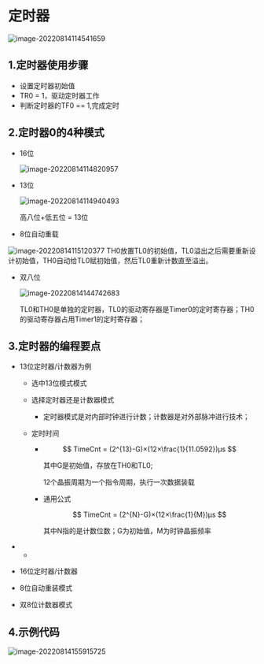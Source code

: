 # 定时器

![image-20220814114541659](https://pic-1304959529.cos.ap-guangzhou.myqcloud.com/DB/image-20220814114541659.png)

## 1.定时器使用步骤

- 设置定时器初始值
- TR0 = 1，驱动定时器工作
- 判断定时器的TF0 == 1,完成定时



## 2.定时器0的4种模式

- 16位

	![image-20220814114820957](https://pic-1304959529.cos.ap-guangzhou.myqcloud.com/DB/image-20220814114820957.png)

- 13位

	![image-20220814114940493](https://pic-1304959529.cos.ap-guangzhou.myqcloud.com/DB/image-20220814114940493.png)

	高八位+低五位 = 13位

-    8位自动重载

![image-20220814115120377](https://pic-1304959529.cos.ap-guangzhou.myqcloud.com/DB/image-20220814115120377.png)
	TH0放置TL0的初始值，TL0溢出之后需要重新设计初始值，TH0自动给TL0赋初始值，然后TL0重新计数直至溢出。

- 双八位

	![image-20220814144742683](https://pic-1304959529.cos.ap-guangzhou.myqcloud.com/DB/image-20220814144742683.png)

	
	
	
	
	TL0和TH0是单独的定时器，TL0的驱动寄存器是Timer0的定时寄存器；TH0的驱动寄存器占用Timer1的定时寄存器；



## 3.定时器的编程要点

- 13位定时器/计数器为例

  - 选中13位模式模式

  - 选择定时器还是计数器模式

  	- 定时器模式是对内部时钟进行计数；计数器是对外部脉冲进行技术；

  - 定时时间

  	

  	-  
  		$$
  		TimeCnt = (2^{13}-G)×(12×\frac{1}{11.0592})μs
  		$$
  		

  		 其中G是初始值，存放在TH0和TL0;

  		12个晶振周期为一个指令周期，执行一次数据装载

  	- 通用公式
  		
  		
  		$$
  		TimeCnt = (2^{N}-G)×(12×\frac{1}{M})μs
  		$$
  		
  		
  		其中N指的是计数位数；G为初始值，M为时钟晶振频率

- - 

- 16位定时器/计数器

- 8位自动重装模式

- 双8位计数器模式

## 4.示例代码

![image-20220814155915725](https://pic-1304959529.cos.ap-guangzhou.myqcloud.com/DB/image-20220814155915725.png)



